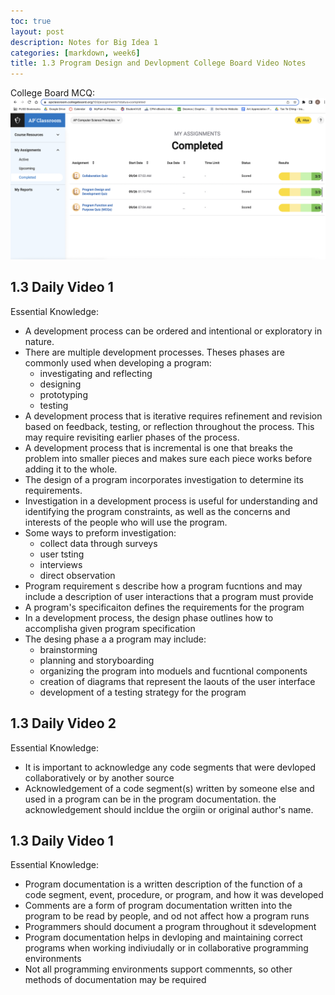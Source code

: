 ```yaml
---
toc: true
layout: post
description: Notes for Big Idea 1
categories: [markdown, week6]
title: 1.3 Program Design and Devlopment College Board Video Notes
---
```

College Board MCQ:
![This is an image](https://github.com/aliyatang/Aliya/blob/master/images/10-3-22-Screenshot1.png?raw=true)

## 1.3 Daily Video 1
Essential Knowledge:
- A development process can be ordered and intentional or exploratory in nature.
- There are multiple development processes. Theses phases are commonly used when developing a program:
    - investigating and reflecting
    - designing
    - prototyping
    - testing
- A development process that is iterative requires refinement and revision based on feedback, testing, or reflection throughout the process. This may require revisiting earlier phases of the process.
- A development process that is incremental is one that breaks the problem into smaller pieces and makes sure each piece works before adding it to the whole.
- The design of a program incorporates investigation to determine its requirements.
- Investigation in a development process is useful for understanding and identifying the program constraints, as well as the concerns and interests of the people who will use the program.
- Some ways to preform investigation:
    - collect data through surveys
    - user tsting
    - interviews
    - direct observation
- Program requirement s describe how a program fucntions and may include a description of user interactions that a program must provide
- A program's specificaiton defines the requirements for the program
- In a development process, the design phase outlines how to accomplisha  given program specification
- The desing phase a a program may include:
    - brainstorming
    - planning and storyboarding
    - organizing the program into moduels and fucntional components
    - creation of diagrams that represent the laouts of the user interface
    - development of a testing strategy for the program

## 1.3 Daily Video 2
Essential Knowledge:
- It is important to acknowledge any code segments that were devloped collaboratively or by another source
- Acknowledgement of a code segment(s) written by someone else and used in a program can be in the program documentation. the acknowledgement should incldue the orgiin or original author's name. 

## 1.3 Daily Video 1
Essential Knowledge:
- Program documentation is a written description of the function of a code segment, event, procedure, or program, and how it was developed 
- Comments are a form of program documentation written into the program to be read by people, and od not affect how a program runs
- Programmers should document a program throughout it sdevelopment
- Program documentation helps in devloping and maintaining correct programs when working indiviudally or in collaborative programming environments
- Not all programming environments support commennts, so other methods of documentation may be required